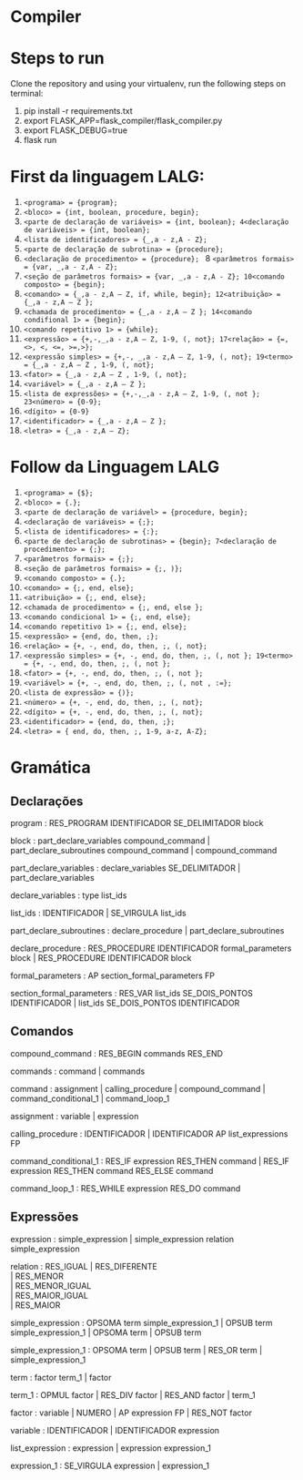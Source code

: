 # Compiler


# Steps to run

Clone the repository and using your virtualenv, run the following steps on terminal:

1. pip install -r requirements.txt
2. export FLASK_APP=flask_compiler/flask_compiler.py
3. export FLASK_DEBUG=true
4. flask run

# First da linguagem LALG:

1. ```<programa> = {program};```
2. ```<bloco> = {int, boolean, procedure, begin};```
3. ```<parte de declaração de variáveis> = {int, boolean}; 4<declaração de variáveis> = {int, boolean};```
5. ```<lista de identificadores> = {_,a - z,A - Z};```
6. ```<parte de declaração de subrotina> = {procedure};``` 
7. ```<declaração de procedimento> = {procedure}; ```
8  ```<parâmetros formais> = {var, _,a - z,A - Z};```
9. ```<seção de parâmetros formais> = {var, _,a - z,A - Z}; 10<comando composto> = {begin};```
11. ```<comando> = {_,a - z,A – Z, if, while, begin}; 12<atribuição> = {_,a - z,A – Z };```
13. ```<chamada de procedimento> = {_,a - z,A – Z }; 14<comando condifional 1> = {begin};```
15. ```<comando repetitivo 1> = {while};```
16. ```<expressão> = {+,-,_,a - z,A – Z, 1-9, (, not}; 17<relação> = {=, <>, <, <=, >=,>};```
18. ```<expressão simples> = {+,-, _,a - z,A – Z, 1-9, (, not}; 19<termo> = {_,a - z,A – Z , 1-9, (, not};```
20. ```<fator> = {_,a - z,A – Z , 1-9, (, not};```
21. ```<variável> = {_,a - z,A – Z };```
22. ```<lista de expressões> = {+,-,_,a - z,A – Z, 1-9, (, not }; 23<número> = {0-9};```
24. ```<dígito> = {0-9}```
25. ```<identificador> = {_,a - z,A – Z };```
26. ```<letra> = {_,a - z,A – Z};```

# Follow da Linguagem LALG

1. ```<programa> = {$};```
2. ```<bloco> = {.};```
3. ```<parte de declaração de variável> = {procedure, begin}; ```
4. ```<declaração de variáveis> = {;};```
5. ```<lista de identificadores> = {:};```
6. ```<parte de declaração de subrotinas> = {begin}; 7<declaração de procedimento> = {;};```
8. ```<parâmetros formais> = {;};```
9. ```<seção de parâmetros formais> = {;, )};```
10. ```<comando composto> = {.};```
11. ```<comando> = {;, end, else};```
12. ```<atribuição> = {;, end, else};```
13. ```<chamada de procedimento> = {;, end, else };```
14. ```<comando condicional 1> = {;, end, else};```
15. ```<comando repetitivo 1> = {;, end, else};```
16. ```<expressão> = {end, do, then, ;};```
17. ```<relação> = {+, -, end, do, then, ;, (, not};```
18. ```<expressão simples> = {+, -, end, do, then, ;, (, not }; 19<termo> = {+, -, end, do, then, ;, (, not };```
20. ```<fator> = {+, -, end, do, then, ;, (, not };```
21. ```<variável> = {+, -, end, do, then, ;, (, not , :=};```
22. ```<lista de expressão> = {)};```
23. ```<número> = {+, -, end, do, then, ;, (, not};```
24. ```<dígito> = {+, -, end, do, then, ;, (, not};```
25. ```<identificador> = {end, do, then, ;};```
26. ```<letra> = { end, do, then, ;, 1-9, a-z, A-Z};```

# Gramática

## Declarações
program : RES_PROGRAM IDENTIFICADOR SE_DELIMITADOR block

block : part_declare_variables compound_command
      | part_declare_subroutines compound_command
      | compound_command

part_declare_variables : declare_variables SE_DELIMITADOR
                       | part_declare_variables

declare_variables : type list_ids

list_ids : IDENTIFICADOR
         | SE_VIRGULA list_ids


part_declare_subroutines : declare_procedure
                         | part_declare_subroutines

declare_procedure : RES_PROCEDURE IDENTIFICADOR formal_parameters block
                  | RES_PROCEDURE IDENTIFICADOR block

formal_parameters : AP section_formal_parameters FP

section_formal_parameters : RES_VAR list_ids SE_DOIS_PONTOS IDENTIFICADOR
                          | list_ids SE_DOIS_PONTOS IDENTIFICADOR

## Comandos

compound_command : RES_BEGIN commands RES_END

commands : command
         | commands

command : assignment
        | calling_procedure
        | compound_command
        | command_conditional_1
        | command_loop_1

assignment : variable
           | expression

calling_procedure : IDENTIFICADOR
                  | IDENTIFICADOR AP list_expressions FP

command_conditional_1 : RES_IF expression RES_THEN command
                      | RES_IF expression RES_THEN command RES_ELSE command

command_loop_1 : RES_WHILE expression RES_DO command


## Expressões

expression : simple_expression
           | simple_expression relation simple_expression

relation : RES_IGUAL
         | RES_DIFERENTE                      
         | RES_MENOR                      
         | RES_MENOR_IGUAL                      
         | RES_MAIOR_IGUAL                      
         | RES_MAIOR

simple_expression : OPSOMA term simple_expression_1
                  | OPSUB term simple_expression_1
                  | OPSOMA term
                  | OPSUB term

simple_expression_1 : OPSOMA term
                    | OPSUB term
                    | RES_OR term
                    | simple_expression_1

term : factor term_1
     | factor

term_1 : OPMUL factor
       | RES_DIV factor
       | RES_AND factor 
       | term_1       

factor : variable
       | NUMERO
       | AP expression FP
       | RES_NOT factor

variable : IDENTIFICADOR
         | IDENTIFICADOR expression

list_expression : expression
                | expression expression_1

expression_1 : SE_VIRGULA expression
             | expression_1

   



